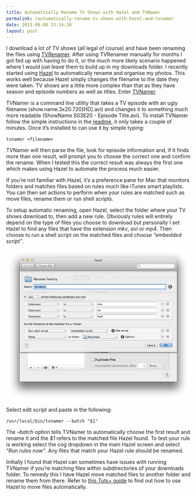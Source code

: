 ```yaml
---
title: Automatically Rename TV Shows with Hazel and TVNamer
permalink: /automatically-rename-tv-shows-with-hazel-and-tvnamer
date: 2013-08-08 13:14:20
layout: post
---
```


I download a lot of TV shows (all legal of course) and have been renaming the files using [TVRenamer](https://github.com/tvrenamer/tvrenamer). After using TVRenamer manually for months I got fed up with having to do it, or the much more likely scenario happened where I would just leave them to build up in my downloads folder. I recently started using [Hazel](http://www.noodlesoft.com/hazel.php) to automatically rename and organise my photos. This works well because Hazel simply changes the filename to the date they were taken. TV shows are a little more complex than that as they have season and episode numbers as well as titles. Enter [TVNamer](https://github.com/dbr/tvnamer).

TVNamer is a command line utility that takes a TV episode with an ugly filename (show.name.3x20.720[HD].avi) and changes it to something much more readable (ShowName S03E20 - Episode Title.avi). To install TVNamer follow the simple instructions in the [readme](https://github.com/dbr/tvnamer/blob/master/readme.md), it only takes a couple of minutes. Once it’s installed to can use it by simple typing:
    
    
    
    tvnamer <filename>
    
    

TVNamer will then parse the file, look for episode information and, if it finds more than one result, will prompt you to choose the correct one and confirm the rename. When I tested this the correct result was always the first one which makes using Hazel to automate the process much easier. 

If you’re not familiar with Hazel, it’s a preference pane for Mac that monitors folders and matches files based on rules much like iTunes smart playlists. You can then set actions to perform when your rules are matched such as move files, rename them or run shell scripts.

To setup automatic renaming, open Hazel, select the folder where your TV shows download to, then add a new rule. Obviously rules will entirely depend on the type of files you choose to download but personally I set Hazel to find any files that have the extension _mkv_, _avi_ or _mp4_. Then choose to run a shell script on the matched files and choose _“embedded script”_.

![Hazel Screenshot](/assets/img/posts/automatically-rename-tv-shows-with-hazel-and-tvnamer-sshot.png)

Select edit script and paste in the following:
    
    /usr/local/bin/tvnamer --batch "$1"
    

The _–batch_ option tells TVNamer to automatically choose the first result and rename it and the _$1_ refers to the matched file Hazel found. To test your rule is working select the cog dropdown in the main Hazel screen and select _"Run rules now"_. Any files that match your Hazel rule should be renamed. 

Initially I found that Hazel can sometimes have issues with running TVNamer if you’re matching files within subdirectories of your downloads folder. To remedy this I have Hazel move matched files to another folder and rename them from there. Refer to [this Tuts+ guide](http://mac.tutsplus.com/tutorials/app-training/9-hazel-rules-to-increase-your-productivity/) to find out how to use Hazel to move files automatically.

